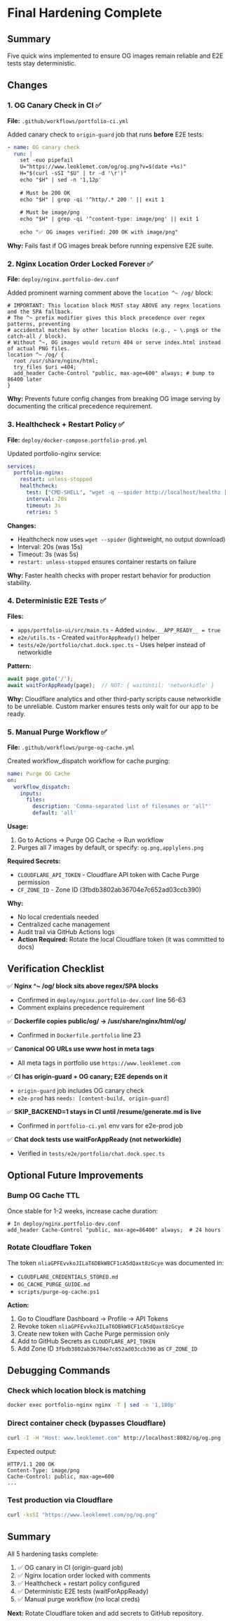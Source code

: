 # Final Hardening Complete

## Summary

Five quick wins implemented to ensure OG images remain reliable and E2E tests stay deterministic.

## Changes

### 1. OG Canary Check in CI ✅

**File:** `.github/workflows/portfolio-ci.yml`

Added canary check to `origin-guard` job that runs **before** E2E tests:

```yaml
- name: OG canary check
  run: |
    set -euo pipefail
    U="https://www.leoklemet.com/og/og.png?v=$(date +%s)"
    H="$(curl -sSI "$U" | tr -d '\r')"
    echo "$H" | sed -n '1,12p'
    
    # Must be 200 OK
    echo "$H" | grep -qi '^http/.* 200 ' || exit 1
    
    # Must be image/png
    echo "$H" | grep -qi '^content-type: image/png' || exit 1
    
    echo "✅ OG images verified: 200 OK with image/png"
```

**Why:** Fails fast if OG images break before running expensive E2E suite.

### 2. Nginx Location Order Locked Forever ✅

**File:** `deploy/nginx.portfolio-dev.conf`

Added prominent warning comment above the `location ^~ /og/` block:

```nginx
# IMPORTANT: This location block MUST stay ABOVE any regex locations and the SPA fallback.
# The ^~ prefix modifier gives this block precedence over regex patterns, preventing
# accidental matches by other location blocks (e.g., ~ \.png$ or the catch-all / block).
# Without ^~, OG images would return 404 or serve index.html instead of actual PNG files.
location ^~ /og/ {
  root /usr/share/nginx/html;
  try_files $uri =404;
  add_header Cache-Control "public, max-age=600" always; # bump to 86400 later
}
```

**Why:** Prevents future config changes from breaking OG image serving by documenting the critical precedence requirement.

### 3. Healthcheck + Restart Policy ✅

**File:** `deploy/docker-compose.portfolio-prod.yml`

Updated portfolio-nginx service:

```yaml
services:
  portfolio-nginx:
    restart: unless-stopped
    healthcheck:
      test: ["CMD-SHELL", "wget -q --spider http://localhost/healthz || exit 1"]
      interval: 20s
      timeout: 3s
      retries: 5
```

**Changes:**
- Healthcheck now uses `wget --spider` (lightweight, no output download)
- Interval: 20s (was 15s)
- Timeout: 3s (was 5s)
- `restart: unless-stopped` ensures container restarts on failure

**Why:** Faster health checks with proper restart behavior for production stability.

### 4. Deterministic E2E Tests ✅

**Files:** 
- `apps/portfolio-ui/src/main.ts` - Added `window.__APP_READY__ = true`
- `e2e/utils.ts` - Created `waitForAppReady()` helper
- `tests/e2e/portfolio/chat.dock.spec.ts` - Uses helper instead of networkidle

**Pattern:**
```typescript
await page.goto('/');
await waitForAppReady(page);  // NOT: { waitUntil: 'networkidle' }
```

**Why:** Cloudflare analytics and other third-party scripts cause networkidle to be unreliable. Custom marker ensures tests only wait for our app to be ready.

### 5. Manual Purge Workflow ✅

**File:** `.github/workflows/purge-og-cache.yml`

Created workflow_dispatch workflow for cache purging:

```yaml
name: Purge OG Cache
on:
  workflow_dispatch:
    inputs:
      files:
        description: 'Comma-separated list of filenames or "all"'
        default: 'all'
```

**Usage:**
1. Go to Actions → Purge OG Cache → Run workflow
2. Purges all 7 images by default, or specify: `og.png,applylens.png`

**Required Secrets:**
- `CLOUDFLARE_API_TOKEN` - Cloudflare API token with Cache Purge permission
- `CF_ZONE_ID` - Zone ID (3fbdb3802ab36704e7c652ad03ccb390)

**Why:** 
- No local credentials needed
- Centralized cache management
- Audit trail via GitHub Actions logs
- **Action Required:** Rotate the local Cloudflare token (it was committed to docs)

## Verification Checklist

✅ **Nginx ^~ /og/ block sits above regex/SPA blocks**
- Confirmed in `deploy/nginx.portfolio-dev.conf` line 56-63
- Comment explains precedence requirement

✅ **Dockerfile copies public/og/ → /usr/share/nginx/html/og/**
- Confirmed in `Dockerfile.portfolio` line 23

✅ **Canonical OG URLs use www host in meta tags**
- All meta tags in portfolio use `https://www.leoklemet.com`

✅ **CI has origin-guard + OG canary; E2E depends on it**
- `origin-guard` job includes OG canary check
- `e2e-prod` has `needs: [content-build, origin-guard]`

✅ **SKIP_BACKEND=1 stays in CI until /resume/generate.md is live**
- Confirmed in `portfolio-ci.yml` env vars for e2e-prod job

✅ **Chat dock tests use waitForAppReady (not networkidle)**
- Verified in `tests/e2e/portfolio/chat.dock.spec.ts`

## Optional Future Improvements

### Bump OG Cache TTL

Once stable for 1-2 weeks, increase cache duration:

```nginx
# In deploy/nginx.portfolio-dev.conf
add_header Cache-Control "public, max-age=86400" always;  # 24 hours
```

### Rotate Cloudflare Token

The token `nliaGPFEvvkoJILaT6DBkW8CF1cA5dQaxt8zGcye` was documented in:
- `CLOUDFLARE_CREDENTIALS_STORED.md`
- `OG_CACHE_PURGE_GUIDE.md`
- `scripts/purge-og-cache.ps1`

**Action:** 
1. Go to Cloudflare Dashboard → Profile → API Tokens
2. Revoke token `nliaGPFEvvkoJILaT6DBkW8CF1cA5dQaxt8zGcye`
3. Create new token with Cache Purge permission only
4. Add to GitHub Secrets as `CLOUDFLARE_API_TOKEN`
5. Add Zone ID `3fbdb3802ab36704e7c652ad03ccb390` as `CF_ZONE_ID`

## Debugging Commands

### Check which location block is matching

```bash
docker exec portfolio-nginx nginx -T | sed -n '1,180p'
```

### Direct container check (bypasses Cloudflare)

```bash
curl -I -H "Host: www.leoklemet.com" http://localhost:8082/og/og.png
```

Expected output:
```
HTTP/1.1 200 OK
Content-Type: image/png
Cache-Control: public, max-age=600
...
```

### Test production via Cloudflare

```bash
curl -ksSI "https://www.leoklemet.com/og/og.png"
```

## Summary

All 5 hardening tasks complete:
1. ✅ OG canary in CI (origin-guard job)
2. ✅ Nginx location order locked with comments
3. ✅ Healthcheck + restart policy configured
4. ✅ Deterministic E2E tests (waitForAppReady)
5. ✅ Manual purge workflow (no local creds)

**Next:** Rotate Cloudflare token and add secrets to GitHub repository.
